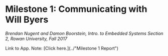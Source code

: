 # Milestone 1: Communicating with Will Byers
*Brendan Nugent and Damon Boorstein, 
Intro. to Embedded Systems Section 2, 
Rowan University, 
Fall 2017*

Link to App. Note: [Click here.](../"Milestone 1 Report")
